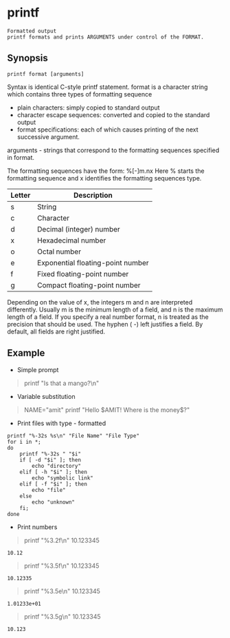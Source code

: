 # printf

    Formatted output
    printf formats and prints ARGUMENTS under control of the FORMAT.

## Synopsis

`printf format [arguments]`

Syntax is identical C-style printf statement.
format is a character string which contains three types of formatting sequence

* plain characters: simply copied to standard output
* character escape sequences: converted and copied to the standard output
* format specifications:  each of which causes printing of the next successive argument.

arguments - strings that correspond to the formatting sequences specified in format.

The formatting sequences have the form:
%[-]m.nx
Here % starts the formatting sequence and x identifies the formatting sequences type.

|Letter|Description|
|--|--|
|s|String|
|c|Character|
|d|Decimal (integer) number|
|x|Hexadecimal number|
|o|Octal number|
|e|Exponential floating-point number|
|f|Fixed floating-point number|
|g|Compact floating-point number|

Depending on the value of x, the integers m and n are interpreted differently. Usually m is the minimum length of a field, and n is the maximum length of a field. If you specify a real number format, n is treated as the precision that should be used.
The hyphen ( -) left justifies a field. By default, all fields are right justified.

## Example

* Simple prompt

> printf "Is that a mango?\n"

* Variable substitution

> NAME="amit"
> printf "Hello $AMIT! Where is the money\$?"

* Print files with type - formatted

```shell
printf "%-32s %s\n" "File Name" "File Type"
for i in *;
do
    printf "%-32s " "$i"
    if [ -d "$i" ]; then
        echo "directory"
    elif [ -h "$i" ]; then
        echo "symbolic link"
    elif [ -f "$i" ]; then
        echo "file"
    else
        echo "unknown"
    fi;
done
```

* Print numbers

> printf "%3.2f\n" 10.123345

    10.12
> printf "%3.5f\n" 10.123345

    10.12335
> printf "%3.5e\n" 10.123345

    1.01233e+01
> printf "%3.5g\n" 10.123345

    10.123
